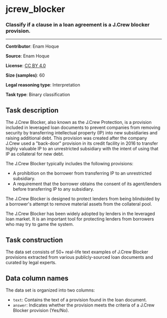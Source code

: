 # jcrew_blocker 

### Classify if a clause in a loan agreement is a J.Crew blocker provision.
---
**Contributor**: Enam Hoque

**Source**: Enam Hoque

**License**: [CC BY 4.0](https://creativecommons.org/licenses/by/4.0/)

**Size (samples)**: 60

**Legal reasoning type**: Interpretation

**Task type**: Binary classification

## Task description

The J.Crew Blocker, also known as the J.Crew Protection, is a provision included in leveraged loan documents to prevent companies from removing security by transferring intellectual property (IP) into new subsidiaries and raising additional debt. This provision was created after the company J.Crew used a "back-door" provision in its credit facility in 2016 to transfer highly valuable IP to an unrestricted subsidiary with the intent of using that IP as collateral for new debt.

The J.Crew Blocker typically includes the following provisions:

- A prohibition on the borrower from transferring IP to an unrestricted subsidiary.
- A requirement that the borrower obtains the consent of its agent/lenders before transferring IP to any subsidiary.

The J.Crew Blocker is designed to protect lenders from being blindsided by a borrower's attempt to remove material assets from the collateral pool.

The J.Crew Blocker has been widely adopted by lenders in the leveraged loan market. It is an important tool for protecting lenders from borrowers who may try to game the system. 

## Task construction

The data set consists of 50+ real-life text examples of J.Crew Blocker provisions extracted from various publicly-sourced loan documents and curated by legal experts.


## Data column names

The data set is organized into two columns:

- `text`: Contains the text of a provision found in the loan document.
- `answer`: Indicates whether the provision meets the criteria of a J.Crew Blocker provision (Yes/No).
